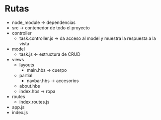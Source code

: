 # Rutas
- node_module -> dependencias
- src -> contenedor de todo el proyecto
- controller
    - task.controller.js -> da acceso al model y muestra la respuesta a la vista
- model
    - task.js <- estructura de CRUD 
- views
    - layouts
        - main.hbs -> cuerpo
    - partial
        - navbar.hbs -> accesorios
    - about.hbs
    - index.hbs -> ropa
- routes
    - index.routes.js
- app.js
- index.js
